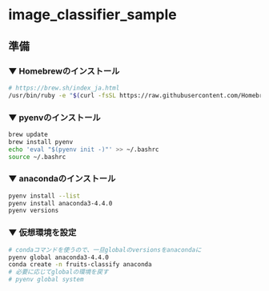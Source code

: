 # image_classifier_sample


## 準備

### ▼ Homebrewのインストール

```sh
# https://brew.sh/index_ja.html
/usr/bin/ruby -e "$(curl -fsSL https://raw.githubusercontent.com/Homebrew/install/master/install)"
```

### ▼ pyenvのインストール

```sh
brew update
brew install pyenv
echo 'eval "$(pyenv init -)"' >> ~/.bashrc
source ~/.bashrc
```

### ▼ anacondaのインストール

```sh
pyenv install --list
pyenv install anaconda3-4.4.0
pyenv versions
```

### ▼ 仮想環境を設定

```sh
# condaコマンドを使うので、一旦globalのversionsをanacondaに
pyenv global anaconda3-4.4.0
conda create -n fruits-classify anaconda
# 必要に応じてglobalの環境を戻す
# pyenv global system
```




